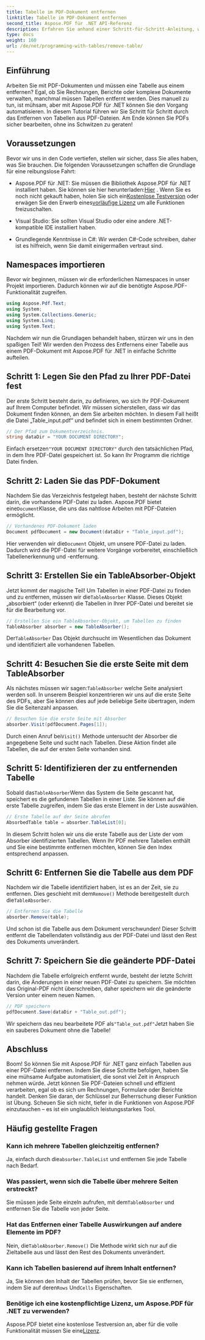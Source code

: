 ```yaml
---
title: Tabelle im PDF-Dokument entfernen
linktitle: Tabelle im PDF-Dokument entfernen
second_title: Aspose.PDF für .NET API-Referenz
description: Erfahren Sie anhand einer Schritt-für-Schritt-Anleitung, wie Sie mit Aspose.PDF für .NET Tabellen aus PDF-Dokumenten entfernen. Vereinfachen Sie die PDF-Bearbeitung mit diesem einfachen Tutorial.
type: docs
weight: 160
url: /de/net/programming-with-tables/remove-table/
---
```

## Einführung

Arbeiten Sie mit PDF-Dokumenten und müssen eine Tabelle aus einem entfernen? Egal, ob Sie Rechnungen, Berichte oder komplexe Dokumente verwalten, manchmal müssen Tabellen entfernt werden. Dies manuell zu tun, ist mühsam, aber mit Aspose.PDF für .NET können Sie den Vorgang automatisieren. In diesem Tutorial führen wir Sie Schritt für Schritt durch das Entfernen von Tabellen aus PDF-Dateien. Am Ende können Sie PDFs sicher bearbeiten, ohne ins Schwitzen zu geraten!

## Voraussetzungen

Bevor wir uns in den Code vertiefen, stellen wir sicher, dass Sie alles haben, was Sie brauchen. Die folgenden Voraussetzungen schaffen die Grundlage für eine reibungslose Fahrt:

-  Aspose.PDF für .NET: Sie müssen die Bibliothek Aspose.PDF für .NET installiert haben. Sie können sie hier herunterladen:[Hier](https://releases.aspose.com/pdf/net/) . Wenn Sie es noch nicht gekauft haben, holen Sie sich ein[Kostenlose Testversion](https://releases.aspose.com/) oder erwägen Sie den Erwerb eines[vorläufige Lizenz](https://purchase.aspose.com/temporary-license/) um alle Funktionen freizuschalten.
  
- Visual Studio: Sie sollten Visual Studio oder eine andere .NET-kompatible IDE installiert haben.
  
- Grundlegende Kenntnisse in C#: Wir werden C#-Code schreiben, daher ist es hilfreich, wenn Sie damit einigermaßen vertraut sind.

## Namespaces importieren

Bevor wir beginnen, müssen wir die erforderlichen Namespaces in unser Projekt importieren. Dadurch können wir auf die benötigte Aspose.PDF-Funktionalität zugreifen.

```csharp
using Aspose.Pdf.Text;
using System;
using System.Collections.Generic;
using System.Linq;
using System.Text;
```

Nachdem wir nun die Grundlagen behandelt haben, stürzen wir uns in den spaßigen Teil! Wir werden den Prozess des Entfernens einer Tabelle aus einem PDF-Dokument mit Aspose.PDF für .NET in einfache Schritte aufteilen.

## Schritt 1: Legen Sie den Pfad zu Ihrer PDF-Datei fest

Der erste Schritt besteht darin, zu definieren, wo sich Ihr PDF-Dokument auf Ihrem Computer befindet. Wir müssen sicherstellen, dass wir das Dokument finden können, an dem Sie arbeiten möchten. In diesem Fall heißt die Datei „Table_input.pdf“ und befindet sich in einem bestimmten Ordner.

```csharp
// Der Pfad zum Dokumentverzeichnis.
string dataDir = "YOUR DOCUMENT DIRECTORY";
```

 Einfach ersetzen`"YOUR DOCUMENT DIRECTORY"` durch den tatsächlichen Pfad, in dem Ihre PDF-Datei gespeichert ist. So kann Ihr Programm die richtige Datei finden.

## Schritt 2: Laden Sie das PDF-Dokument

 Nachdem Sie das Verzeichnis festgelegt haben, besteht der nächste Schritt darin, die vorhandene PDF-Datei zu laden. Aspose.PDF bietet eine`Document`Klasse, die uns das nahtlose Arbeiten mit PDF-Dateien ermöglicht.

```csharp
// Vorhandenes PDF-Dokument laden
Document pdfDocument = new Document(dataDir + "Table_input.pdf");
```

 Hier verwenden wir die`Document` Objekt, um unsere PDF-Datei zu laden. Dadurch wird die PDF-Datei für weitere Vorgänge vorbereitet, einschließlich Tabellenerkennung und -entfernung.

## Schritt 3: Erstellen Sie ein TableAbsorber-Objekt

 Jetzt kommt der magische Teil! Um Tabellen in einer PDF-Datei zu finden und zu entfernen, müssen wir die`TableAbsorber` Klasse. Dieses Objekt „absorbiert“ (oder erkennt) die Tabellen in Ihrer PDF-Datei und bereitet sie für die Bearbeitung vor.

```csharp
// Erstellen Sie ein TableAbsorber-Objekt, um Tabellen zu finden
TableAbsorber absorber = new TableAbsorber();
```

 Der`TableAbsorber` Das Objekt durchsucht im Wesentlichen das Dokument und identifiziert alle vorhandenen Tabellen.

## Schritt 4: Besuchen Sie die erste Seite mit dem TableAbsorber

 Als nächstes müssen wir sagen:`TableAbsorber` welche Seite analysiert werden soll. In unserem Beispiel konzentrieren wir uns auf die erste Seite des PDFs, aber Sie können dies auf jede beliebige Seite übertragen, indem Sie die Seitenzahl anpassen.

```csharp
// Besuchen Sie die erste Seite mit Absorber
absorber.Visit(pdfDocument.Pages[1]);
```

 Durch einen Anruf bei`Visit()` Methode untersucht der Absorber die angegebene Seite und sucht nach Tabellen. Diese Aktion findet alle Tabellen, die auf der ersten Seite vorhanden sind.

## Schritt 5: Identifizieren der zu entfernenden Tabelle

 Sobald das`TableAbsorber`Wenn das System die Seite gescannt hat, speichert es die gefundenen Tabellen in einer Liste. Sie können auf die erste Tabelle zugreifen, indem Sie das erste Element in der Liste auswählen.

```csharp
// Erste Tabelle auf der Seite abrufen
AbsorbedTable table = absorber.TableList[0];
```

In diesem Schritt holen wir uns die erste Tabelle aus der Liste der vom Absorber identifizierten Tabellen. Wenn Ihr PDF mehrere Tabellen enthält und Sie eine bestimmte entfernen möchten, können Sie den Index entsprechend anpassen.

## Schritt 6: Entfernen Sie die Tabelle aus dem PDF

 Nachdem wir die Tabelle identifiziert haben, ist es an der Zeit, sie zu entfernen. Dies geschieht mit dem`Remove()` Methode bereitgestellt durch die`TableAbsorber`.

```csharp
// Entfernen Sie die Tabelle
absorber.Remove(table);
```

Und schon ist die Tabelle aus dem Dokument verschwunden! Dieser Schritt entfernt die Tabellendaten vollständig aus der PDF-Datei und lässt den Rest des Dokuments unverändert.

## Schritt 7: Speichern Sie die geänderte PDF-Datei

Nachdem die Tabelle erfolgreich entfernt wurde, besteht der letzte Schritt darin, die Änderungen in einer neuen PDF-Datei zu speichern. Sie möchten das Original-PDF nicht überschreiben, daher speichern wir die geänderte Version unter einem neuen Namen.

```csharp
// PDF speichern
pdfDocument.Save(dataDir + "Table_out.pdf");
```

 Wir speichern das neu bearbeitete PDF als`"Table_out.pdf"`Jetzt haben Sie ein sauberes Dokument ohne die Tabelle!

## Abschluss

Boom! So können Sie mit Aspose.PDF für .NET ganz einfach Tabellen aus einer PDF-Datei entfernen. Indem Sie diese Schritte befolgen, haben Sie eine mühsame Aufgabe automatisiert, die sonst viel Zeit in Anspruch nehmen würde. Jetzt können Sie PDF-Dateien schnell und effizient verarbeiten, egal ob es sich um Rechnungen, Formulare oder Berichte handelt. Denken Sie daran, der Schlüssel zur Beherrschung dieser Funktion ist Übung. Scheuen Sie sich nicht, tiefer in die Funktionen von Aspose.PDF einzutauchen – es ist ein unglaublich leistungsstarkes Tool.

## Häufig gestellte Fragen

### Kann ich mehrere Tabellen gleichzeitig entfernen?  
 Ja, einfach durch die`absorber.TableList` und entfernen Sie jede Tabelle nach Bedarf.

### Was passiert, wenn sich die Tabelle über mehrere Seiten erstreckt?  
 Sie müssen jede Seite einzeln aufrufen, mit dem`TableAbsorber` und entfernen Sie die Tabelle von jeder Seite.

### Hat das Entfernen einer Tabelle Auswirkungen auf andere Elemente im PDF?  
 Nein, die`TableAbsorber.Remove()` Die Methode wirkt sich nur auf die Zieltabelle aus und lässt den Rest des Dokuments unverändert.

### Kann ich Tabellen basierend auf ihrem Inhalt entfernen?  
 Ja, Sie können den Inhalt der Tabellen prüfen, bevor Sie sie entfernen, indem Sie auf deren`Rows` Und`Cells` Eigenschaften.

### Benötige ich eine kostenpflichtige Lizenz, um Aspose.PDF für .NET zu verwenden?  
 Aspose.PDF bietet eine kostenlose Testversion an, aber für die volle Funktionalität müssen Sie eine[Lizenz](https://purchase.aspose.com/buy).